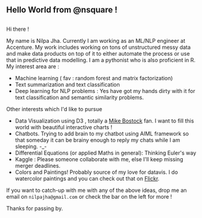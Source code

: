 ## Hello World from @nsquare !
## 

Hi there !

My name is Nilpa Jha. Currently I am working as an ML/NLP engineer at Accenture. My work includes working on tons of unstructured messy data and make data products on top of it to either automate the process or use that in predictive data modelling. I am a pythonist who is also proficient in R. My interest area are :

- Machine learning ( fav : random forest and matrix factorization)
- Text summarization and text classification
- Deep learning for NLP problems : Yes have got my hands dirty with it for text classification and semantic similarity problems.

Other interests which I'd like to pursue 

- Data Visualization using D3 , totally a [Mike Bostock](https://github.com/mbostock) fan. I want to fill this world with beautiful interactive charts !
- Chatbots. Trying to add brain to my chatbot using AIML framework so that someday it can be brainy enough to reply my chats while I am sleeping. -_-
- Differential Equations (or applied Maths in general): Thinking Euler's way 
- Kaggle : Please someone collaborate with me, else I'll keep missing merger deadlines.
- Colors and Paintings! Probably source of my love for datavis. I do watercolor paintings and you can check out that on [Flickr](https://www.flickr.com/photos/pagal_ladkii/).

If you want to catch-up with me with any of the above ideas, drop me an email on `nilpajha@gmail.com` or check the bar on the left for more !

Thanks for passing by.